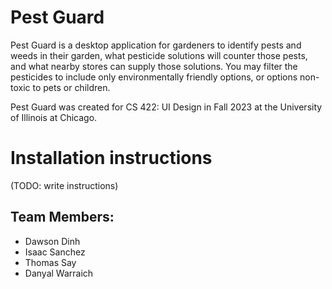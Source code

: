 # Pest Guard
Pest Guard is a desktop application for gardeners to identify pests and weeds in their garden, what pesticide solutions will counter those pests, and what nearby stores can supply those solutions. You may filter the pesticides to include only environmentally friendly options, or options non-toxic to pets or children.

Pest Guard was created for CS 422: UI Design in Fall 2023 at the University of Illinois at Chicago.

# Installation instructions

(TODO: write instructions)

## Team Members:
- Dawson Dinh
- Isaac Sanchez
- Thomas Say
- Danyal Warraich
